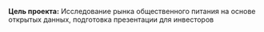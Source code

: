 
**Цель проекта:** Исследование рынка общественного питания на основе открытых данных, подготовка презентации для инвесторов
